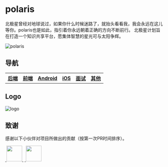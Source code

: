 # polaris
北极星曾经对地球说过，如果你什么时候迷路了，就抬头看看我，我会永远在这儿等你。polaris也是如此，指引着你永远朝着正确的方向不断前行。
北极星计划旨在打造一个知识共享平台，愿集体智慧的星光可与太阳争辉。

![polaris](https://github.com/liuyuqin1991/polaris/blob/master/images/star.jpeg)

## 导航

<table align="center">
    <thread>
        <th><a href="/backend/README.md">后端</a></th>
        <th><a href="/frontend/README.md">前端</a></th>
        <th><a href="/android/README.md">Android</a></th>
        <th><a href="/ios/README.md">iOS</a></th>
        <th><a href="/interview/README.md">面试</a></th>
        <th><a href="/others/README.md">其他</a></th>
    </thread>
</table>

## Logo

![logo](https://github.com/liuyuqin1991/polaris/blob/master/images/star-logo.png)


## 致谢

感谢以下小伙伴对项目所做出的贡献（按第一次PR时间排序）。

<a href="https://github.com/liuyuqin1991">
​    <img src="https://avatars3.githubusercontent.com/u/15606468?s=460&v=4" width="50px">
</a>
&nbsp;
<a href="https://github.com/zz155666">
​    <img src="https://avatars3.githubusercontent.com/u/10084045?s=460&v=4" width="50px">
</a> 


